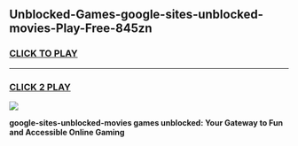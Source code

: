 
## Unblocked-Games-google-sites-unblocked-movies-Play-Free-845zn
<h3>
<a href="https://premium76.site?title=google-sites-unblocked-movies&ref=19M">CLICK TO PLAY</a></h3>
<hr>

<h3>
<a href="https://premium76.site?title=google-sites-unblocked-movies&ref=19M">CLICK 2 PLAY</a>
  
</h3>

<a href="https://premium76.site?title=google-sites-unblocked-movies&ref=19M"><img src="https://clearcache.store/games.png"></a>


**google-sites-unblocked-movies games unblocked: Your Gateway to Fun and Accessible Online Gaming**
